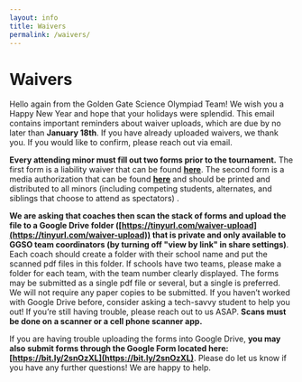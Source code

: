 ```yaml
---
layout: info
title: Waivers
permalink: /waivers/
---
```


# Waivers

Hello again from the Golden Gate Science Olympiad Team! We wish you a Happy New Year and hope that your holidays were splendid. This email contains important reminders about waiver uploads, which are due by no later than **January 18th**. If you have already uploaded waivers, we thank you. If you would like to confirm, please reach out via email.

**Every attending minor must fill out two forms prior to the tournament.** The first form is a liability waiver that can be found **[here](https://tinyurl.com/ggso-activity-waiver)**. The second form is a media authorization that can be found **[here](https://tinyurl.com/ggso-media-waiver)** and should be printed and distributed to all minors (including competing students, alternates, and siblings that choose to attend as spectators) . 

**We are asking that coaches then scan the stack of forms and upload the file to a Google Drive folder ([https://tinyurl.com/waiver-upload](https://tinyurl.com/waiver-upload)) that is private and only available to GGSO team coordinators (by turning off "view by link" in share settings)**.  Each coach should create a folder with their school name and put the scanned pdf files in this folder. If schools have two teams, please make a folder for each team, with the team number clearly displayed. The forms may be submitted as a single pdf file or several, but a single is preferred. We will not require any paper copies to be submitted. If you haven’t worked with Google Drive before, consider asking a tech-savvy student to help you out! If you’re still having trouble, please reach out to us ASAP. **Scans must be done on a scanner or a cell phone scanner app.**

If you are having trouble uploading the forms into Google Drive, **you may also submit forms through the Google Form located here: [https://bit.ly/2snOzXL](https://bit.ly/2snOzXL)**. Please do let us know if you have any further questions! We are happy to help.

